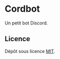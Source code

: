 # Cordbot
Un petit bot Discord.

## Licence
Dépôt sous licence [MIT](https://choosealicense.com/licenses/mit/).